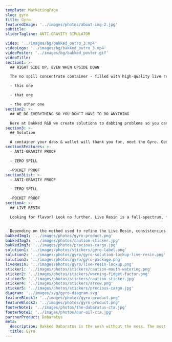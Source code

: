```yaml
---
template: MarketingPage
slug: gyro
title: Gyro
featuredImage: '../images/photos/about-img-2.jpg'
subtitle:
sliderTagline: ANTI-GRAVITY SIMULATOR

video: '../images/bg/bakked_outro_3.mp4'
videoLogo: '../images/bg/bakked_outro_3.mp4'
videoPoster: '../images/bg/bakked_poster.gif'
videoTitle:
section1: >-
  ## RIGHT SIDE UP, EVEN WHEN UPSIDE DOWN

  The no spill concentrate container - filled with high-quality live resin extracts.

  - this one

  - that one

  - the other one
section2: >-
  ## WE DO EVERYTHING SO YOU DON’T HAVE TO DO ANYTHING

  Here at Bakked R&D we create solutions to dabbing problems so you can spend less time getting ready to take a dab and more time actually enjoying your dabs, without having to worry about cleaning up a mess afterwards.
section3: >-
  ## Solution

  A container your dabs & wallet will thank you for, meet the Gyro. Gone are the days of wasted cannabis extract, with the Gyro you can spin, shake it, toss it and even drop it and your dabs still won’t spill. We encourage you to try this at home.
section3Features: >-
  - ANTI-GRAVITY PROOF

  - ZERO SPILL

  -POCKET PROOF
section3List: >-
  - ANTI-GRAVITY PROOF

  - ZERO SPILL

  -POCKET PROOF
section4: >-
  ## LIVE RESIN

  Looking for flavor? Look no further. Live Resin is a full-spectrum, flavor-rich extract that lets you taste every flavor and feel every feeling. Live Resin is made up of terpene fractions and high-potency cannabinoid crystals.


  Depending on the method used to refine the Live Resin, consistencies and ratios of terpene extract to cannabinoid crystals can vary, from Sauces (larger crystals) to Sugars (finer, sand-like consistency).
bakkedImg1: '../images/photos/gyro-product.png'
bakkedImg2: '../images/photos/caution-sticker.jpg'
bakkedImg3: '../images/photos/precious-cargo.jpg'
solution1: '../images/photos/stickers/gyro-label.png'
solution2: '../images/photos/gyro/gyro-solution-lockup-live-resin.png'
solution3: '../images/photos/gyro/gyro-package.png'
liveResin: '../images/photos/gyro/live-resin-lockup.png'
sticker1: '../images/photos/stickers/caution-mouth-watering.png'
sticker2: '../images/photos/stickers/warning-fidget-factor.png'
sticker3: '../images/photos/stickers/caution-sticker.jpg'
sticker4: '../images/photos/stickers/arrow.png'
sticker5: '../images/photos/stickers/precious-cargo.jpg'
diagram: '../images/svg/gyro-diagram.svg'
featureBlock1: '../images/photos/gyro-product.png'
featureBlock2: '../images/photos/gyro-product.png'
footerNote1: '../images/photos/the-dabaratus-cta.jpg'
footerNote2: '../images/photos/our-oil-cta.jpg'
partnerProduct: Dabaratus
meta:
  description: Bakked Dabaratus is the sesh without the mess. The most conventient way to take dabs. Fully activated cannabis oil.
  title: Gyro
---
```

